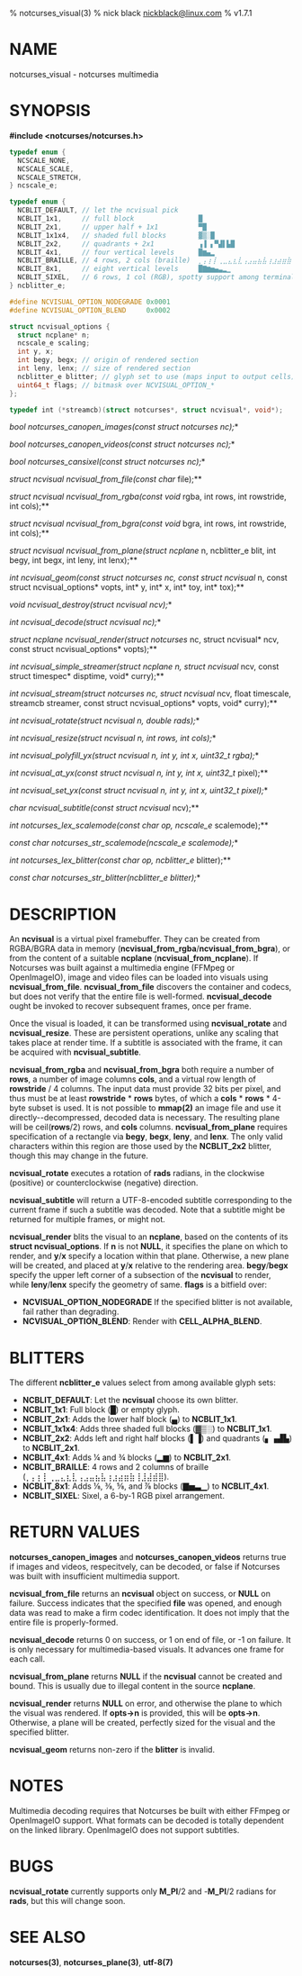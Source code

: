 % notcurses_visual(3)
% nick black <nickblack@linux.com>
% v1.7.1

# NAME
notcurses_visual - notcurses multimedia

# SYNOPSIS

**#include <notcurses/notcurses.h>**

```c
typedef enum {
  NCSCALE_NONE,
  NCSCALE_SCALE,
  NCSCALE_STRETCH,
} ncscale_e;

typedef enum {
  NCBLIT_DEFAULT, // let the ncvisual pick
  NCBLIT_1x1,     // full block                █
  NCBLIT_2x1,     // upper half + 1x1          ▀█
  NCBLIT_1x1x4,   // shaded full blocks        ▓▒░█
  NCBLIT_2x2,     // quadrants + 2x1           ▗▐ ▖▀▟▌▙█
  NCBLIT_4x1,     // four vertical levels      █▆▄▂
  NCBLIT_BRAILLE, // 4 rows, 2 cols (braille)  ⡀⡄⡆⡇⢀⣀⣄⣆⣇⢠⣠⣤⣦⣧⢰⣰⣴⣶⣷⢸⣸⣼⣾⣿
  NCBLIT_8x1,     // eight vertical levels     █▇▆▅▄▃▂▁
  NCBLIT_SIXEL,   // 6 rows, 1 col (RGB), spotty support among terminals
} ncblitter_e;

#define NCVISUAL_OPTION_NODEGRADE 0x0001
#define NCVISUAL_OPTION_BLEND     0x0002

struct ncvisual_options {
  struct ncplane* n;
  ncscale_e scaling;
  int y, x;
  int begy, begx; // origin of rendered section
  int leny, lenx; // size of rendered section
  ncblitter_e blitter; // glyph set to use (maps input to output cells)
  uint64_t flags; // bitmask over NCVISUAL_OPTION_*
};

typedef int (*streamcb)(struct notcurses*, struct ncvisual*, void*);
```

**bool notcurses_canopen_images(const struct notcurses* nc);**

**bool notcurses_canopen_videos(const struct notcurses* nc);**

**bool notcurses_cansixel(const struct notcurses* nc);**

**struct ncvisual* ncvisual_from_file(const char* file);**

**struct ncvisual* ncvisual_from_rgba(const void* rgba, int rows, int rowstride, int cols);**

**struct ncvisual* ncvisual_from_bgra(const void* bgra, int rows, int rowstride, int cols);**

**struct ncvisual* ncvisual_from_plane(struct ncplane* n, ncblitter_e blit, int begy, int begx, int leny, int lenx);**

**int ncvisual_geom(const struct notcurses* nc, const struct ncvisual* n, const struct ncvisual_options* vopts, int* y, int* x, int* toy, int* tox);**

**void ncvisual_destroy(struct ncvisual* ncv);**

**int ncvisual_decode(struct ncvisual* nc);**

**struct ncplane* ncvisual_render(struct notcurses* nc, struct ncvisual* ncv, const struct ncvisual_options* vopts);**

**int ncvisual_simple_streamer(struct ncplane* n, struct ncvisual* ncv, const struct timespec* disptime, void* curry);**

**int ncvisual_stream(struct notcurses* nc, struct ncvisual* ncv, float timescale, streamcb streamer, const struct ncvisual_options* vopts, void* curry);**

**int ncvisual_rotate(struct ncvisual* n, double rads);**

**int ncvisual_resize(struct ncvisual* n, int rows, int cols);**

**int ncvisual_polyfill_yx(struct ncvisual* n, int y, int x, uint32_t rgba);**

**int ncvisual_at_yx(const struct ncvisual* n, int y, int x, uint32_t* pixel);**

**int ncvisual_set_yx(const struct ncvisual* n, int y, int x, uint32_t pixel);**

**char* ncvisual_subtitle(const struct ncvisual* ncv);**

**int notcurses_lex_scalemode(const char* op, ncscale_e* scalemode);**

**const char* notcurses_str_scalemode(ncscale_e scalemode);**

**int notcurses_lex_blitter(const char* op, ncblitter_e* blitter);**

**const char* notcurses_str_blitter(ncblitter_e blitter);**

# DESCRIPTION

An **ncvisual** is a virtual pixel framebuffer. They can be created from
RGBA/BGRA data in memory (**ncvisual_from_rgba**/**ncvisual_from_bgra**),
or from the content of a suitable **ncplane** (**ncvisual_from_ncplane**).
If Notcurses was built against a multimedia engine (FFMpeg or OpenImageIO),
image and video files can be loaded into visuals using
**ncvisual_from_file**. **ncvisual_from_file** discovers the container
and codecs, but does not verify that the entire file is well-formed.
**ncvisual_decode** ought be invoked to recover subsequent frames, once
per frame.

Once the visual is loaded, it can be transformed using **ncvisual_rotate**
and **ncvisual_resize**. These are persistent operations, unlike any scaling
that takes place at render time. If a subtitle is associated with the frame,
it can be acquired with **ncvisual_subtitle**.

**ncvisual_from_rgba** and **ncvisual_from_bgra** both require a number of
**rows**, a number of image columns **cols**, and a virtual row length of
**rowstride** / 4 columns. The input data must provide 32 bits per pixel, and
thus must be at least **rowstride** * **rows** bytes, of which a **cols** *
**rows** * 4-byte subset is used. It is not possible to **mmap(2)** an image
file and use it directly--decompressed, decoded data is necessary. The
resulting plane will be ceil(**rows**/2) rows, and **cols** columns.
**ncvisual_from_plane** requires specification of a rectangle via **begy**,
**begx**, **leny**, and **lenx**. The only valid characters within this
region are those used by the **NCBLIT_2x2** blitter, though this may change
in the future.

**ncvisual_rotate** executes a rotation of **rads** radians, in the clockwise
(positive) or counterclockwise (negative) direction.

**ncvisual_subtitle** will return a UTF-8-encoded subtitle corresponding to
the current frame if such a subtitle was decoded. Note that a subtitle might
be returned for multiple frames, or might not.

**ncvisual_render** blits the visual to an **ncplane**, based on the contents
of its **struct ncvisual_options**. If **n** is not **NULL**, it specifies the
plane on which to render, and **y**/**x** specify a location within that plane.
Otherwise, a new plane will be created, and placed at **y**/**x** relative to
the rendering area. **begy**/**begx** specify the upper left corner of a
subsection of the **ncvisual** to render, while **leny**/**lenx** specify the
geometry of same. **flags** is a bitfield over:

* **NCVISUAL_OPTION_NODEGRADE** If the specified blitter is not available, fail rather than degrading.
* **NCVISUAL_OPTION_BLEND**: Render with **CELL_ALPHA_BLEND**.

# BLITTERS

The different **ncblitter_e** values select from among available glyph sets:

* **NCBLIT_DEFAULT**: Let the **ncvisual** choose its own blitter.
* **NCBLIT_1x1**: Full block (█) or empty glyph.
* **NCBLIT_2x1**: Adds the lower half block (▄) to **NCBLIT_1x1**.
* **NCBLIT_1x1x4**: Adds three shaded full blocks (▓▒░) to **NCBLIT_1x1**.
* **NCBLIT_2x2**: Adds left and right half blocks (▌▐) and quadrants (▖▗▟▙) to **NCBLIT_2x1**.
* **NCBLIT_4x1**: Adds ¼ and ¾ blocks (▂▆) to **NCBLIT_2x1**.
* **NCBLIT_BRAILLE**: 4 rows and 2 columns of braille (⡀⡄⡆⡇⢀⣀⣄⣆⣇⢠⣠⣤⣦⣧⢰⣰⣴⣶⣷⢸⣸⣼⣾⣿).
* **NCBLIT_8x1**: Adds ⅛, ⅜, ⅝, and ⅞ blocks (▇▅▃▁) to **NCBLIT_4x1**.
* **NCBLIT_SIXEL**: Sixel, a 6-by-1 RGB pixel arrangement.

# RETURN VALUES

**notcurses_canopen_images** and **notcurses_canopen_videos** returns true if
images and videos, respecitvely, can be decoded, or false if Notcurses was
built with insufficient multimedia support.

**ncvisual_from_file** returns an **ncvisual** object on success, or **NULL**
on failure. Success indicates that the specified **file** was opened, and
enough data was read to make a firm codec identification. It does not imply
that the entire file is properly-formed.

**ncvisual_decode** returns 0 on success, or 1 on end of file, or -1 on
failure. It is only necessary for multimedia-based visuals. It advances one
frame for each call.

**ncvisual_from_plane** returns **NULL** if the **ncvisual** cannot be created
and bound. This is usually due to illegal content in the source **ncplane**.

**ncvisual_render** returns **NULL** on error, and otherwise the plane to
which the visual was rendered. If **opts->n** is provided, this will be
**opts->n**. Otherwise, a plane will be created, perfectly sized for the
visual and the specified blitter.

**ncvisual_geom** returns non-zero if the **blitter** is invalid.

# NOTES

Multimedia decoding requires that Notcurses be built with either FFmpeg or
OpenImageIO support. What formats can be decoded is totally dependent on the
linked library. OpenImageIO does not support subtitles.

# BUGS

**ncvisual_rotate** currently supports only **M_PI**/2 and -**M_PI**/2
radians for **rads**, but this will change soon.

# SEE ALSO

**notcurses(3)**,
**notcurses_plane(3)**,
**utf-8(7)**
